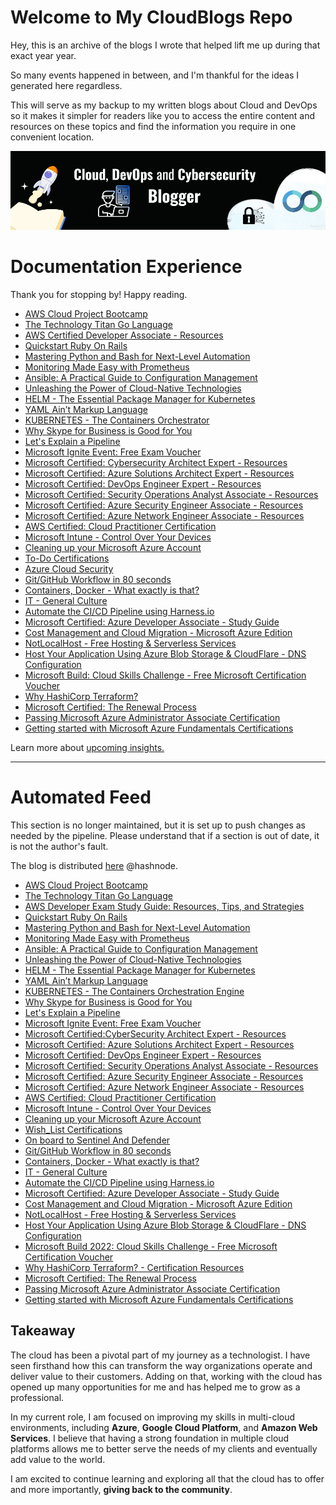 
# Welcome to My CloudBlogs Repo

Hey, this is an archive of the blogs I wrote that helped lift me up during that exact year year. 

So many events happened in between, and I'm thankful for the ideas I generated here regardless.

This will serve as my backup to my written blogs about Cloud and DevOps so it makes it simpler for readers like you to access the entire content and resources on these topics and find the information you require in one convenient location.
 

<img class="img" src="Banner.png" alt="Hey">

# Documentation Experience

Thank you for stopping by! Happy reading.

- [AWS Cloud Project Bootcamp](hadey456QGHDJ.md)
- [The Technology Titan Go Language](cld60d1q4000109lb5guth3qc.md)
- [AWS Certified Developer Associate - Resources](clcphls2u000308l7b4ijcfik.md)
- [Quickstart Ruby On Rails](clcknrfws000508iga8bqbjpr.md)
- [Mastering Python and Bash for Next-Level Automation](clc0i6hnw000h08l1auogdwm3.md)
- [Monitoring Made Easy with Prometheus](clbyvixfr000208mkepithjx9.md)
- [Ansible: A Practical Guide to Configuration Management](clbxjpzfp001808l5e2cw7e7t.md)
- [Unleashing the Power of Cloud-Native Technologies](clbw0kgpt000b08ml22bre2ce.md)
- [HELM - The Essential Package Manager for Kubernetes](clburohgg000008l450s2bdkm.md)  
- [YAML Ain’t Markup Language](clbt8kr19000408l5d0738len.md)
- [KUBERNETES - The Containers Orchestrator](clbs1e9dm000208l8cxnf6khm.md)
- [ Why Skype for Business is Good for You](clbpl1cvf000308mfdt2h3df6.md)
- [Let's Explain a Pipeline](clbj7tjms000a08kvdp46et6c.md)
- [Microsoft Ignite Event: Free Exam Voucher](cl7w1bl6q0855w8nv1chlawa6.md)
- [Microsoft Certified: Cybersecurity Architect Expert - Resources](cl7ade2ca01kb9ynvfc4n9me9.md)
- [Microsoft Certified: Azure Solutions Architect Expert - Resources](cl7adbd5q01kmaznv9zzt7u1v.md)
- [Microsoft Certified: DevOps Engineer Expert - Resources](cl7adaddp01jo9ynv4dhebuhy.md)
- [Microsoft Certified: Security Operations Analyst Associate - Resources](cl77oke4h00un0jnv0oix9g19.md)
- [Microsoft Certified: Azure Security Engineer Associate - Resources](cl76khwu800lfbmnvh3edho0z.md)
- [Microsoft Certified: Azure Network Engineer Associate - Resources](cl76acexn02mo32nvfwix8fuh.md)
- [AWS Certified: Cloud Practitioner Certification](cl711zrns03u1d3nv4ped5tt3.md)
- [Microsoft Intune - Control Over Your Devices](cl6z1spwg006ebinvalgaf0n8.md)
- [Cleaning up your Microsoft Azure Account](cl6qlb6t005xmgenv7say1gvg.md)
- [To-Do Certifications](cl6hrtp700640wtnv79x09z8r.md)
- [Azure Cloud Security](cl6capiny00cmfvnv9wwv9q1y.md)
- [Git/GitHub Workflow in 80 seconds](cl66cnu2l003izqnv9rkl2y0w.md)
- [Containers, Docker - What exactly is that?](cl4on89ke02mzhbnvgei02p10.md)
- [IT - General Culture](cl4jtecwk009feznv65aofji7.md)
- [Automate the CI/CD Pipeline using Harness.io](cl4ep2z6802gozunvdd0ugc5s.md)
- [Microsoft Certified: Azure Developer Associate - Study Guide](cl4c2j31m03r1jpnv9ulhf87o.md)
- [Cost Management and Cloud Migration - Microsoft Azure Edition](cl44pf7x601gmjenv6ilp5xqc.md) 
- [NotLocalHost - Free Hosting & Serverless Services](cl408jvzm00gjl6nvdn6bekyl.md) 
- [Host Your Application Using Azure Blob Storage & CloudFlare - DNS Configuration](cl3t6dogo0046fcnvhnvo4iwd.md)
- [Microsoft Build: Cloud Skills Challenge - Free Microsoft Certification Voucher](cl3lnuupa01583znvcyol8uwg.md)
- [Why HashiCorp Terraform?](cl3fyhu4f00nntknvduni2ad8.md)
- [Microsoft Certified: The Renewal Process](cl2177dai06yby6nv4tqidba2.md)
- [Passing Microsoft Azure Administrator Associate Certification](cl0pg4r2200c1yunv054wgaec.md)
- [Getting started with Microsoft Azure Fundamentals Certifications](ckzspxdnq03e32ps1fsf087ls.md)
  
Learn more about [upcoming insights.](details.md)


---

# Automated Feed
This section is no longer maintained, but it is set up to push changes as needed by the pipeline. Please understand that if a section is out of date, it is not the author's fault.


The blog is distributed [here](https://blog.yahya-abulhaj.dev/) @hashnode.

<!-- HASHNODE_BLOG:START -->

- [AWS Cloud Project Bootcamp](https://blog.yahya-abulhaj.dev/aws-cloud-project-bootcamp)
- [The Technology Titan Go Language](https://blog.yahya-abulhaj.dev/the-technology-titan-go-language)
- [AWS Developer Exam Study Guide: Resources, Tips, and Strategies](https://blog.yahya-abulhaj.dev//aws-developer-exam-study-guide-resources-tips-and-strategies)
- [Quickstart Ruby On Rails](https://blog.yahya-abulhaj.dev//quickstart-ruby-on-rails)
- [Mastering Python and Bash for Next-Level Automation](https://blog.yahya-abulhaj.dev//mastering-python-and-bash-for-next-level-automation)
- [Monitoring Made Easy with Prometheus](https://blog.yahya-abulhaj.dev//monitoring-made-easy-with-prometheus)
- [Ansible: A Practical Guide to Configuration Management](https://blog.yahya-abulhaj.dev//ansible-a-practical-guide-to-configuration-management)
- [Unleashing the Power of Cloud-Native Technologies](https://blog.yahya-abulhaj.dev//unleashing-the-power-of-cloud-native-technologies)
- [HELM -  The Essential Package Manager for Kubernetes](https://blog.yahya-abulhaj.dev//helm-the-essential-package-manager-for-kubernetes)
- [YAML Ain’t Markup Language](https://blog.yahya-abulhaj.dev//yaml-aint-markup-language)
- [KUBERNETES - The Containers Orchestration Engine](https://blog.yahya-abulhaj.dev//kubernetes-the-containers-orchestration-engine)
- [Why Skype for Business is Good for You](https://blog.yahya-abulhaj.dev//why-skype-for-business-is-good-for-you)
- [Let's Explain a Pipeline](https://blog.yahya-abulhaj.dev//lets-explain-a-pipeline)
- [Microsoft Ignite Event: Free Exam Voucher](https://blog.yahya-abulhaj.dev//microsoft-ignite-event-free-exam-voucher)
- [Microsoft Certified:CyberSecurity Architect Expert - Resources](https://blog.yahya-abulhaj.dev//microsoft-certifiedcybersecurity-architect-expert-resources)
- [Microsoft Certified: Azure Solutions Architect Expert - Resources](https://blog.yahya-abulhaj.dev//microsoft-certified-azure-solutions-architect-expert-resources)
- [Microsoft Certified: DevOps Engineer Expert - Resources](https://blog.yahya-abulhaj.dev//microsoft-certified-devops-engineer-expert-resources)
- [Microsoft Certified: Security Operations Analyst Associate - Resources](https://blog.yahya-abulhaj.dev//microsoft-certified-security-operations-analyst-associate-resources)
- [Microsoft Certified: Azure Security Engineer Associate - Resources](https://blog.yahya-abulhaj.dev//microsoft-certified-azure-security-engineer-associate-resources)
- [Microsoft Certified: Azure Network Engineer Associate - Resources](https://blog.yahya-abulhaj.dev//microsoft-certified-azure-network-engineer-associate-resources)
- [AWS Certified: Cloud Practitioner Certification](https://blog.yahya-abulhaj.dev//aws-certified-cloud-practitioner-certification)
- [Microsoft Intune - Control Over Your Devices](https://blog.yahya-abulhaj.dev//microsoft-intune-control-over-your-devices)
- [Cleaning up your Microsoft Azure Account](https://blog.yahya-abulhaj.dev//cleaning-up-your-microsoft-azure-account)
- [Wish_List Certifications](https://blog.yahya-abulhaj.dev//wishlist-certifications)
- [On board to Sentinel And Defender](https://blog.yahya-abulhaj.dev//on-board-to-sentinel-and-defender)
- [Git/GitHub Workflow in 80 seconds](https://blog.yahya-abulhaj.dev//gitgithub-workflow-in-80-seconds)
- [Containers, Docker - What exactly is that?](https://blog.yahya-abulhaj.dev//containers-docker-or-what-exactly-is-that)
- [IT - General Culture](https://blog.yahya-abulhaj.dev//it-general-culture)
- [Automate the CI/CD Pipeline using Harness.io](https://blog.yahya-abulhaj.dev//automate-the-cicd-pipeline-using-harnessio)
- [Microsoft Certified: Azure Developer Associate - Study Guide](https://blog.yahya-abulhaj.dev//microsoft-certified-azure-developer-associate-or-study-guide)
- [Cost Management and Cloud Migration - Microsoft Azure Edition](https://blog.yahya-abulhaj.dev//cost-management-and-cloud-migration-or-microsoft-azure-edition)
- [NotLocalHost  - Free Hosting & Serverless  Services](https://blog.yahya-abulhaj.dev//notlocalhost-or-free-hosting-and-serverless-services)
- [Host Your Application Using Azure Blob Storage & CloudFlare - DNS Configuration](https://blog.yahya-abulhaj.dev//host-your-application-using-azure-blob-storage-and-cloudflare-or-dns-configuration)
- [Microsoft Build 2022: Cloud Skills Challenge  - Free Microsoft Certification Voucher](https://blog.yahya-abulhaj.dev//microsoft-build-2022-cloud-skills-challenge-free-microsoft-certification-voucher)
- [Why HashiCorp Terraform? - Certification Resources](https://blog.yahya-abulhaj.dev//why-hashicorp-terraform-certification-resources)
- [Microsoft Certified: The Renewal Process](https://blog.yahya-abulhaj.dev//microsoft-certified-the-renewal-process)
- [Passing Microsoft Azure Administrator Associate Certification](https://blog.yahya-abulhaj.dev//passing-microsoft-azure-administrator-associate-certification)
- [Getting started with Microsoft Azure Fundamentals Certifications](https://blog.yahya-abulhaj.dev//getting-started-with-microsoft-azure-fundamentals-certifications)


<!-- HASHNODE_BLOG:END -->


## Takeaway

The cloud has been a pivotal part of my journey as a technologist. I have seen firsthand how this can transform the way organizations operate and deliver value to their customers. Adding on that, working with the cloud has opened up many opportunities for me and has helped me to grow as a professional. 

 
In my current role, I am focused on improving my skills in multi-cloud environments, including **Azure**, **Google Cloud Platform**, and **Amazon Web Services**. I believe that having a strong foundation in multiple cloud platforms allows me to better serve the needs of my clients and eventually add value to the world.

 
I am excited to continue learning and exploring all that the cloud has to offer and more importantly, **giving back to the community**.





